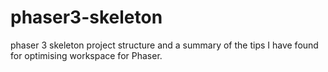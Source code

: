 # phaser3-skeleton
phaser 3 skeleton project structure and a summary of the tips I have found for optimising workspace for Phaser.

